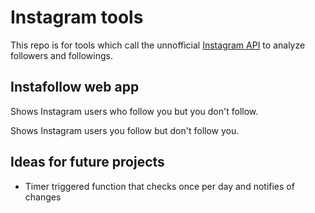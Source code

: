 # Instagram tools
This repo is for tools which call the unnofficial [Instagram API](https://pypi.org/project/InstagramAPI/) to analyze followers and followings.

## Instafollow web app

Shows Instagram users who follow you but you don't follow.

Shows Instagram users you follow but don't follow you.
 
## Ideas for future projects
- Timer triggered function that checks once per day and notifies of changes